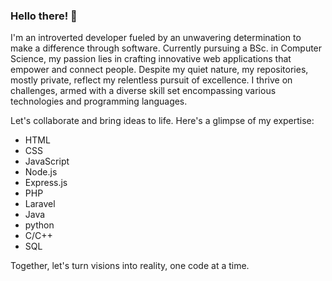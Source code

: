 ### Hello there! 👋

I'm an introverted developer fueled by an unwavering determination to make a difference through software. Currently pursuing a BSc. in Computer Science, my passion lies in crafting innovative web applications that empower and connect people. Despite my quiet nature, my repositories, mostly private, reflect my relentless pursuit of excellence. I thrive on challenges, armed with a diverse skill set encompassing various technologies and programming languages.

Let's collaborate and bring ideas to life. Here's a glimpse of my expertise:

- HTML
- CSS
- JavaScript
- Node.js
- Express.js
- PHP
- Laravel
- Java
- python
- C/C++
- SQL

Together, let's turn visions into reality, one code at a time.
